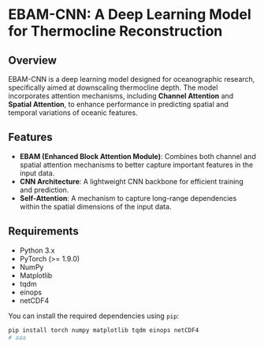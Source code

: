 # EBAM-CNN: A Deep Learning Model for Thermocline Reconstruction

## Overview

EBAM-CNN is a deep learning model designed for oceanographic research, specifically aimed at downscaling thermocline depth. The model incorporates attention mechanisms, including **Channel Attention** and **Spatial Attention**, to enhance performance in predicting spatial and temporal variations of oceanic features.

## Features

- **EBAM (Enhanced Block Attention Module)**: Combines both channel and spatial attention mechanisms to better capture important features in the input data.
- **CNN Architecture**: A lightweight CNN backbone for efficient training and prediction.
- **Self-Attention**: A mechanism to capture long-range dependencies within the spatial dimensions of the input data.

## Requirements

- Python 3.x
- PyTorch (>= 1.9.0)
- NumPy
- Matplotlib
- tqdm
- einops
- netCDF4

You can install the required dependencies using `pip`:

```bash
pip install torch numpy matplotlib tqdm einops netCDF4
# aaa

